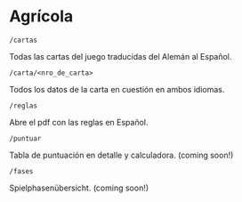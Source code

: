 # Agrícola

`/cartas` 

Todas las cartas del juego traducidas del Alemán al Español.

`/carta/<nro_de_carta>`

Todos los datos de la carta en cuestión en ambos idiomas.

`/reglas`

Abre el pdf con las reglas en Español.

`/puntuar`

Tabla de puntuación en detalle y calculadora. (coming soon!)

`/fases`

Spielphasenübersicht. (coming soon!)
